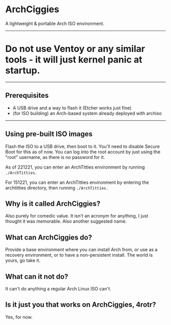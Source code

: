 # ArchCiggies
A lightweight &amp; portable Arch ISO environment.

***

# Do not use Ventoy or any similar tools - it will just kernel panic at startup.

***

## Prerequisites
- A USB drive and a way to flash it (Etcher works just fine)
- (for ISO building) an Arch-based system already deployed with archiso

***

## Using pre-built ISO images
Flash the ISO to a USB drive, then boot to it. You'll need to disable Secure Boot for this as of now. You can log into the root account by just using the "root" username, as there is no password for it.

As of 221221, you can enter an ArchTitties environment by running `./ArchTitties`.

For 151221, you can enter an ArchTitties environment by entering the archtitties directory, then running `./ArchTitties.`

## Why is it called ArchCiggies?
Also purely for comedic value. It isn't an acronym for anything, I just thought it was memorable. Also another suggested name.

## What can ArchCiggies do?
Provide a base environment where you can install Arch from, or use as a recovery environment, or to have a non-persistent install. The world is yours, go take it.

## What can it not do?
It can't do anything a regular Arch Linux ISO can't.

## Is it just you that works on ArchCiggies, 4rotr?
Yes, for now.
